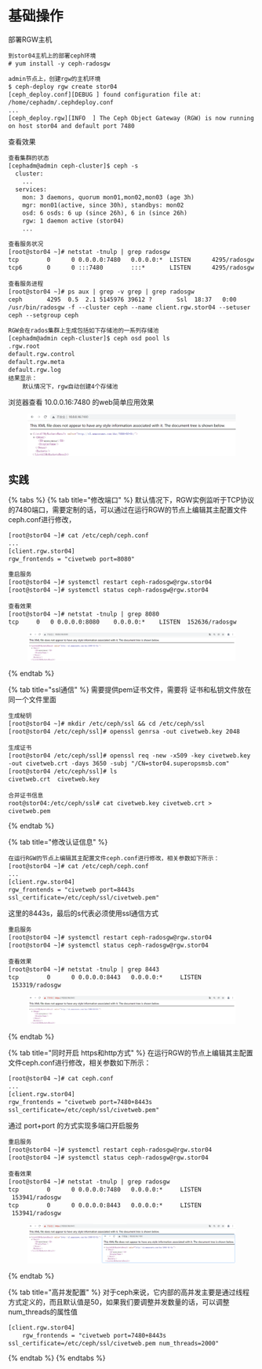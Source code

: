 # 基础操作

部署RGW主机

```
到stor04主机上的部署ceph环境
# yum install -y ceph-radosgw
```

```
admin节点上，创建rgw的主机环境
$ ceph-deploy rgw create stor04
[ceph_deploy.conf][DEBUG ] found configuration file at: /home/cephadm/.cephdeploy.conf
...
[ceph_deploy.rgw][INFO  ] The Ceph Object Gateway (RGW) is now running on host stor04 and default port 7480
```

查看效果

```
查看集群的状态
[cephadm@admin ceph-cluster]$ ceph -s
  cluster:
    ...
  services:
    mon: 3 daemons, quorum mon01,mon02,mon03 (age 3h)
    mgr: mon01(active, since 30h), standbys: mon02
    osd: 6 osds: 6 up (since 26h), 6 in (since 26h)
    rgw: 1 daemon active (stor04)
    ...
```

```
查看服务状况
[root@stor04 ~]# netstat -tnulp | grep radosgw
tcp        0      0 0.0.0.0:7480   0.0.0.0:*  LISTEN      4295/radosgw
tcp6       0      0 :::7480        :::*       LISTEN      4295/radosgw
​
查看服务进程
[root@stor04 ~]# ps aux | grep -v grep | grep radosgw
ceph       4295  0.5  2.1 5145976 39612 ?       Ssl  18:37   0:00 /usr/bin/radosgw -f --cluster ceph --name client.rgw.stor04 --setuser ceph --setgroup ceph
```

```
RGW会在rados集群上生成包括如下存储池的一系列存储池
[cephadm@admin ceph-cluster]$ ceph osd pool ls
.rgw.root
default.rgw.control
default.rgw.meta
default.rgw.log
结果显示：
    默认情况下，rgw自动创建4个存储池
```

浏览器查看 10.0.0.16:7480 的web简单应用效果

<figure><img src="../../../../.gitbook/assets/image (67).png" alt=""><figcaption></figcaption></figure>

## 实践&#x20;

{% tabs %}
{% tab title="修改端口" %}
默认情况下，RGW实例监听于TCP协议的7480端口，需要定制的话，可以通过在运行RGW的节点上编辑其主配置文件ceph.conf进行修改，

```
[root@stor04 ~]# cat /etc/ceph/ceph.conf
...
[client.rgw.stor04]
rgw_frontends = "civetweb port=8080"
```

```
重启服务
[root@stor04 ~]# systemctl restart ceph-radosgw@rgw.stor04
[root@stor04 ~]# systemctl status ceph-radosgw@rgw.stor04
    
查看效果
[root@stor04 ~]# netstat -tnulp | grep 8080
tcp     0   0 0.0.0.0:8080    0.0.0.0:*    LISTEN  152636/radosgw
```

<figure><img src="../../../../.gitbook/assets/image (68).png" alt=""><figcaption></figcaption></figure>


{% endtab %}

{% tab title="ssl通信" %}
需要提供pem证书文件，需要将 证书和私钥文件放在同一个文件里面

```
生成秘钥
[root@stor04 ~]# mkdir /etc/ceph/ssl && cd /etc/ceph/ssl
[root@stor04 /etc/ceph/ssl]# openssl genrsa -out civetweb.key 2048
​
生成证书
[root@stor04 /etc/ceph/ssl]# openssl req -new -x509 -key civetweb.key -out civetweb.crt -days 3650 -subj "/CN=stor04.superopsmsb.com"
[root@stor04 /etc/ceph/ssl]# ls
civetweb.crt  civetweb.key
​
合并证书信息
root@stor04:/etc/ceph/ssl# cat civetweb.key civetweb.crt > civetweb.pem
```


{% endtab %}

{% tab title="修改认证信息" %}
```
在运行RGW的节点上编辑其主配置文件ceph.conf进行修改，相关参数如下所示：
[root@stor04 ~]# cat /etc/ceph/ceph.conf
...
[client.rgw.stor04]
rgw_frontends = "civetweb port=8443s ssl_certificate=/etc/ceph/ssl/civetweb.pem" 
```

这里的8443s，最后的s代表必须使用ssl通信方式

```
重启服务
[root@stor04 ~]# systemctl restart ceph-radosgw@rgw.stor04
[root@stor04 ~]# systemctl status ceph-radosgw@rgw.stor04
    
查看效果
[root@stor04 ~]# netstat -tnulp | grep 8443
tcp        0      0 0.0.0.0:8443   0.0.0.0:*     LISTEN      153319/radosgw
```

<figure><img src="../../../../.gitbook/assets/image (69).png" alt=""><figcaption></figcaption></figure>


{% endtab %}

{% tab title="同时开启 https和http方式" %}
在运行RGW的节点上编辑其主配置文件ceph.conf进行修改，相关参数如下所示：

```
[root@stor04 ~]# cat ceph.conf
...
[client.rgw.stor04]
rgw_frontends = "civetweb port=7480+8443s ssl_certificate=/etc/ceph/ssl/civetweb.pem"
```

通过 port+port 的方式实现多端口开启服务

```
重启服务
[root@stor04 ~]# systemctl restart ceph-radosgw@rgw.stor04
[root@stor04 ~]# systemctl status ceph-radosgw@rgw.stor04
    
查看效果
[root@stor04 ~]# netstat -tnulp | grep radosgw
tcp        0      0 0.0.0.0:7480   0.0.0.0:*     LISTEN      153941/radosgw
tcp        0      0 0.0.0.0:8443   0.0.0.0:*     LISTEN      153941/radosgw
```

<figure><img src="../../../../.gitbook/assets/image (70).png" alt=""><figcaption></figcaption></figure>


{% endtab %}

{% tab title="高并发配置" %}
对于ceph来说，它内部的高并发主要是通过线程方式定义的，而且默认值是50，如果我们要调整并发数量的话，可以调整num\_threads的属性值

```
[client.rgw.stor04]
    rgw_frontends = "civetweb port=7480+8443s ssl_certificate=/etc/ceph/ssl/civetweb.pem num_threads=2000"
```


{% endtab %}
{% endtabs %}
